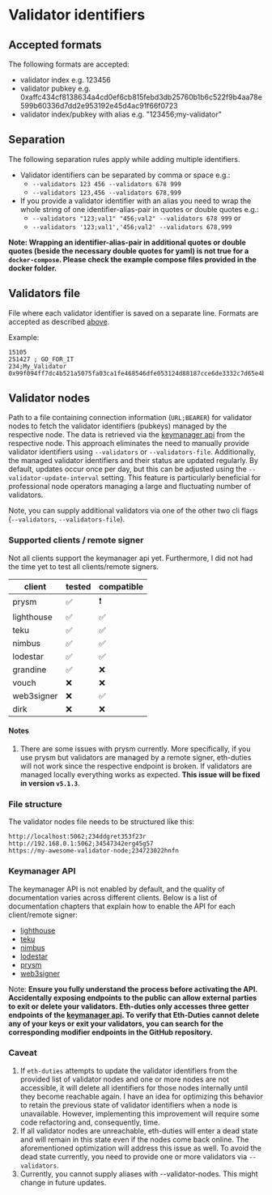 # Validator identifiers

## Accepted formats

The following formats are accepted:

* validator index e.g. 123456
* validator pubkey e.g. 0xaffc434cf8138634a4cd0ef6cb815febd3db25760b1b6c522f9b4aa78e599b60336d7dd2e953192e45d4ac91f66f0723
* validator index/pubkey with alias e.g. "123456;my-validator"

## Separation

The following separation rules apply while adding multiple identifiers.

* Validator identifiers can be separated by comma or space e.g.:
    * `--validators 123 456 --validators 678 999`
    * `--validators 123,456 --validators 678,999`
* If you provide a validator identifier with an alias you need to wrap the whole string of one identifier-alias-pair in quotes or double quotes e.g.:
    * `--validators "123;val1" "456;val2" --validators 678 999` or
    * `--validators '123;val1','456;val2' --validators 678,999`

**Note: Wrapping an identifier-alias-pair in additional quotes or double quotes (beside the necessary double quotes for yaml) is not true for a `docker-compose`. Please check the example compose files provided in the docker folder.**

## Validators file

File where each validator identifier is saved on a separate line. Formats are accepted as described [above](#accepted-formats).

Example:

```text
15105
251427 ; GO_FOR_IT
234;My_Validator
0x99f094ff7dc4b521a5075fa03ca1fe468546dfe053124d88187cce6de3332c7d65e4b0738cd85e037d7cbbc48c6645eb
```

## Validator nodes

Path to a file containing connection information (`URL;BEARER`) for validator nodes to fetch the validator identifiers (pubkeys) managed by the respective node. The data is retrieved via the [keymanager api](https://ethereum.github.io/keymanager-APIs/) from the respective node. This approach eliminates the need to manually provide validator identifiers using `--validators` or `--validators-file`. Additionally, the managed validator identifiers and their status are updated regularly. By default, updates occur once per day, but this can be adjusted using the `--validator-update-interval` setting. This feature is particularly beneficial for professional node operators managing a large and fluctuating number of validators.

Note, you can supply additional validators via one of the other two cli flags (`--validators`, `--validators-file`).

### Supported clients / remote signer

Not all clients support the keymanager api yet. Furthermore, I did not had the time yet to test all clients/remote signers.

| client | tested | compatible |
|  --- |  --- | --- |
| prysm | :white_check_mark: | :exclamation: |
| lighthouse | :white_check_mark: | :white_check_mark: |
| teku | :white_check_mark: | :white_check_mark: |
| nimbus | :white_check_mark: | :white_check_mark: |
| lodestar | :white_check_mark: | :white_check_mark: |
| grandine | :white_check_mark: | :x: |
| vouch | :x: | :x: |
| web3signer | :x: | :white_check_mark: |
| dirk | :x: | :x: |

#### Notes

1. There are some issues with prysm currently. More specifically, if you use prysm but validators are managed by a remote signer, eth-duties will not work since the respective endpoint is broken. If validators are managed locally everything works as expected. **This issue will be fixed in version `v5.1.3`**.

### File structure

The validator nodes file needs to be structured like this:

```text
http://localhost:5062;234ddgret353f23r
http://192.168.0.1:5062;34547342erg45g57
https://my-awesome-validator-node;234723022hnfn
```

### Keymanager API

The keymanager API is not enabled by default, and the quality of documentation varies across different clients. Below is a list of documentation chapters that explain how to enable the API for each client/remote signer:

* [lighthouse](https://lighthouse-book.sigmaprime.io/api-vc.html)
* [teku](https://docs.teku.consensys.io/how-to/use-external-signer/manage-keys#enable-validator-client-api)
* [nimbus](https://nimbus.guide/keymanager-api.html)
* [lodestar](https://chainsafe.github.io/lodestar/contribution/dev-cli#--keymanager)
* [prysm](https://docs.prylabs.network/docs/how-prysm-works/keymanager-api)
* [web3signer](https://docs.web3signer.consensys.io/how-to/manage-keys#manage-keys-using-key-manager-api)

Note: **Ensure you fully understand the process before activating the API. Accidentally exposing endpoints to the public can allow external parties to exit or delete your validators. Eth-duties only accesses three getter endpoints of the [keymanager api](https://ethereum.github.io/keymanager-APIs/). To verify that Eth-Duties cannot delete any of your keys or exit your validators, you can search for the corresponding modifier endpoints in the GitHub repository.**

### Caveat

1. If `eth-duties` attempts to update the validator identifiers from the provided list of validator nodes and one or more nodes are not accessible, it will delete all identifiers for those nodes internally until they become reachable again. I have an idea for optimizing this behavior to retain the previous state of validator identifiers when a node is unavailable. However, implementing this improvement will require some code refactoring and, consequently, time.
1. If all validator nodes are unreachable, eth-duties will enter a dead state and will remain in this state even if the nodes come back online. The aforementioned optimization will address this issue as well. To avoid the dead state currently, you need to provide one or more validators via `--validators`.
1. Currently, you cannot supply aliases with --validator-nodes. This might change in future updates.
